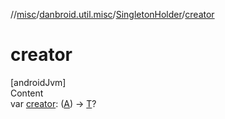 //[misc](../../../index.md)/[danbroid.util.misc](../index.md)/[SingletonHolder](index.md)/[creator](creator.md)



# creator  
[androidJvm]  
Content  
var [creator](creator.md): ([A](index.md)) -> [T](index.md)?  



